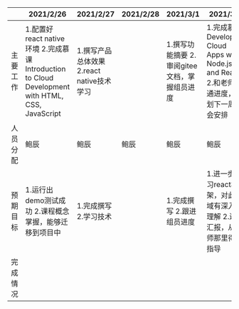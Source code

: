 |          | 2021/2/26                                                    | 2021/2/27                                 | 2021/2/28 | 2021/3/1                                     | 2021/3/2                                                     | 2021/3/3             | 2021/3/4                                |
| -------- | ------------------------------------------------------------ | ----------------------------------------- | --------- | -------------------------------------------- | ------------------------------------------------------------ | -------------------- | --------------------------------------- |
| 主要工作 | 1.配置好react native环境 2.完成慕课Introduction to Cloud Development with HTML, CSS, JavaScript | 1.撰写产品总体效果 2.react native技术学习 |           | 1.撰写功能摘要 2.审阅gitee文档，掌握组员进度 | 1.完成慕课Developing Cloud Apps with Node.js and React 2.和老师沟通进度，规划下一周组会安排 | 1.撰写假设与依赖关系 | 1.产品概述review 2.产品vision文档的校订 |
| 人员分配 | 鲍辰                                                         | 鲍辰                                      | 鲍辰      | 鲍辰                                         | 鲍辰                                                         | 鲍辰                 | 鲍辰                                    |
| 预期目标 | 1.运行出demo测试成功 2.课程概念掌握，能够迁移到项目中        | 1.完成撰写 2.学习技术                     |           | 1.完成撰写 2.跟进组员进度                    | 1.进一步学习react框架，对此领域有深入的理解 2.进度汇报，从老师那里得到指导 | 1.完成撰写           | 1.完成review和校订                      |
| 完成情况 |                                                              |                                           |           |                                              |                                                              |                      |                                         |